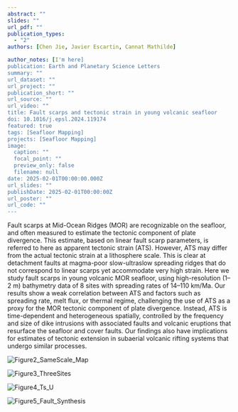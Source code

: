 ```yaml
---
abstract: ""
slides: ""
url_pdf: ""
publication_types:
  - "2"
authors: [Chen Jie, Javier Escartin, Cannat Mathilde]

author_notes: [I'm here]
publication: Earth and Planetary Science Letters
summary: ""
url_dataset: ""
url_project: ""
publication_short: ""
url_source: ""
url_video: ""
title: Fault scarps and tectonic strain in young volcanic seafloor
doi: 10.1016/j.epsl.2024.119174
featured: true
tags: [Seafloor Mapping]
projects: [Seafloor Mapping]
image:
  caption: ""
  focal_point: ""
  preview_only: false
  filename: null
date: 2025-02-01T00:00:00.000Z
url_slides: ""
publishDate: 2025-02-01T00:00:00Z
url_poster: ""
url_code: ""
---
```


Fault scarps at Mid-Ocean Ridges (MOR) are recognizable on the seafloor, and often measured to estimate the tectonic component of plate divergence. This estimate, based on linear fault scarp parameters, is referred to here as apparent tectonic strain (ATS). However, ATS may differ from the actual tectonic strain at a lithosphere scale. This is clear at detachment faults at magma-poor slow-ultraslow spreading ridges that do not correspond to linear scarps yet accommodate very high strain. Here we study fault scarps in young volcanic MOR seafloor, using high-resolution (1–2 m) bathymetry data of 8 sites with spreading rates of 14–110 km/Ma. Our results show a weak correlation between ATS and factors such as spreading rate, melt flux, or thermal regime, challenging the use of ATS as a proxy for the MOR tectonic component of plate divergence. Instead, ATS is time-dependent and heterogeneous spatially, controlled by the frequency and size of dike intrusions with associated faults and volcanic eruptions that resurface the seafloor and cover faults. Our findings also have implications for estimates of tectonic extension in subaerial volcanic rifting systems that undergo similar processes.

![Figure2_SameScale_Map](/Users/jiechen/Documents/WorkGit/Profile_JieCHEN/content/publication/Chen_et_al_2025_EPSL/Figure2_SameScale_Map.jpg)



![Figure3_ThreeSites](/Users/jiechen/Documents/WorkGit/Profile_JieCHEN/content/publication/Chen_et_al_2025_EPSL/Figure3_ThreeSites.jpg)

![Figure4_Ts_U](/Users/jiechen/Documents/WorkGit/Profile_JieCHEN/content/publication/Chen_et_al_2025_EPSL/Figure4_Ts_U.jpg)



![Figure5_Fault_Synthesis](/Users/jiechen/Documents/WorkGit/Profile_JieCHEN/content/publication/Chen_et_al_2025_EPSL/Figure5_Fault_Synthesis.jpg)
